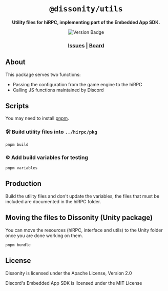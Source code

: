 <div align="center">

  <h1><code>@dissonity/utils</code></h1>

  <strong>Utility files for hiRPC, implementing part of the Embedded App SDK.</strong>

  <p>
    <img src="https://img.shields.io/badge/version-v0.1.0-red" alt="Version Badge" />
  </p>

  <h3>
    <a href="https://github.com/Furnyr/Dissonity/issues">Issues</a>
    <span> | </span>
    <a href="https://github.com/users/Furnyr/projects/2">Board</a>
  </h3>
</div>

## About

This package serves two functions:

- Passing the configuration from the game engine to the hiRPC
- Calling JS functions maintained by Discord

## Scripts

You may need to install [pnpm](https://pnpm.io).

### 🛠️ Build utility files into `../hirpc/pkg`
```
pnpm build
```

### ⚙️ Add build variables for testing
```
pnpm variables
```

## Production

Build the utility files and don't update the variables, the files that must be included are documented in the hiRPC folder.

## Moving the files to Dissonity (Unity package)

You can move the resources (hiRPC, interface and utils) to the Unity folder once you are done working on them.

```
pnpm bundle
```

## License

Dissonity is licensed under the Apache License, Version 2.0

Discord's Embedded App SDK is licensed under the MIT License